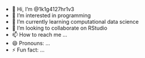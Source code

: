 - 👋 Hi, I’m @1k1g4127hr1v3
- 👀 I’m interested in programming
- 🌱 I’m currently learning computational data science
- 💞️ I’m looking to collaborate on RStudio
- 📫 How to reach me ...
- 😄 Pronouns: ...
- ⚡ Fun fact: ...

<!---
1k1g4127hr1v3/1k1g4127hr1v3 is a ✨ special ✨ repository because its `README.md` (this file) appears on your GitHub profile.
You can click the Preview link to take a look at your changes.
--->
